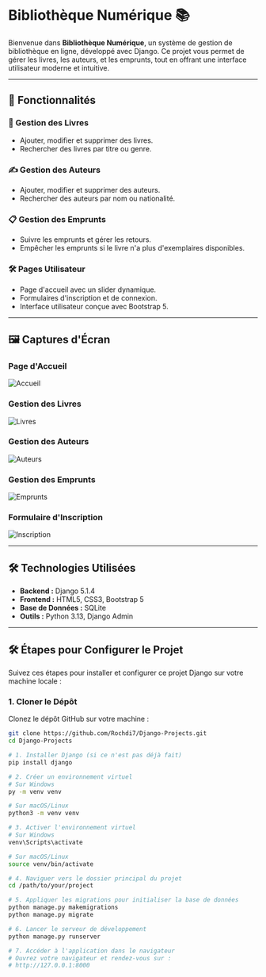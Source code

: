 # Bibliothèque Numérique 📚

Bienvenue dans **Bibliothèque Numérique**, un système de gestion de bibliothèque en ligne, développé avec Django. Ce projet vous permet de gérer les livres, les auteurs, et les emprunts, tout en offrant une interface utilisateur moderne et intuitive.

---

## 🚀 Fonctionnalités

### 🔖 Gestion des Livres
- Ajouter, modifier et supprimer des livres.
- Rechercher des livres par titre ou genre.

### ✍️ Gestion des Auteurs
- Ajouter, modifier et supprimer des auteurs.
- Rechercher des auteurs par nom ou nationalité.

### 📋 Gestion des Emprunts
- Suivre les emprunts et gérer les retours.
- Empêcher les emprunts si le livre n'a plus d'exemplaires disponibles.

### 🛠️ Pages Utilisateur
- Page d'accueil avec un slider dynamique.
- Formulaires d'inscription et de connexion.
- Interface utilisateur conçue avec Bootstrap 5.

---

## 🖼️ Captures d'Écran

### **Page d'Accueil**
![Accueil](screenshots/homepage.png)

### **Gestion des Livres**
![Livres](screenshots/books_management.png)

### **Gestion des Auteurs**
![Auteurs](screenshots/authors_management.png)

### **Gestion des Emprunts**
![Emprunts](screenshots/loans_management.png)

### **Formulaire d'Inscription**
![Inscription](screenshots/register.png)

---

## 🛠️ Technologies Utilisées

- **Backend :** Django 5.1.4
- **Frontend :** HTML5, CSS3, Bootstrap 5
- **Base de Données :** SQLite
- **Outils :** Python 3.13, Django Admin

---

## 🛠️ Étapes pour Configurer le Projet

Suivez ces étapes pour installer et configurer ce projet Django sur votre machine locale :

### **1. Cloner le Dépôt**
Clonez le dépôt GitHub sur votre machine :
```bash
git clone https://github.com/Rochdi7/Django-Projects.git
cd Django-Projects

# 1. Installer Django (si ce n'est pas déjà fait)
pip install django

# 2. Créer un environnement virtuel
# Sur Windows
py -m venv venv

# Sur macOS/Linux
python3 -m venv venv

# 3. Activer l'environnement virtuel
# Sur Windows
venv\Scripts\activate

# Sur macOS/Linux
source venv/bin/activate

# 4. Naviguer vers le dossier principal du projet
cd /path/to/your/project

# 5. Appliquer les migrations pour initialiser la base de données
python manage.py makemigrations
python manage.py migrate

# 6. Lancer le serveur de développement
python manage.py runserver

# 7. Accéder à l'application dans le navigateur
# Ouvrez votre navigateur et rendez-vous sur :
# http://127.0.0.1:8000
